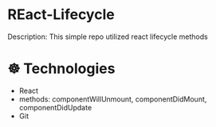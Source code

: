 # REact-Lifecycle
Description: This simple repo utilized react lifecycle methods

# ☸️ Technologies
- React
- methods: componentWillUnmount, componentDidMount, componentDidUpdate
- Git
